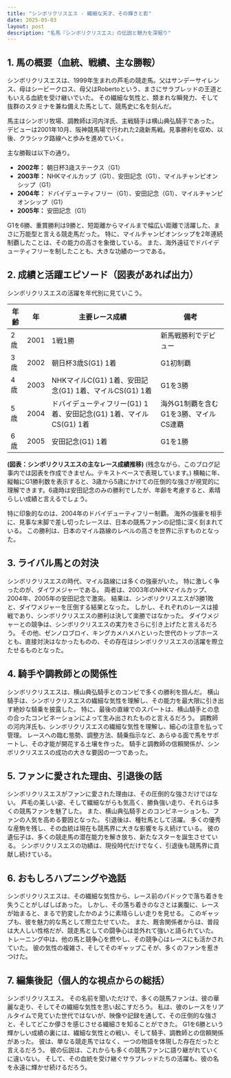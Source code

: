 ```yaml
---
title: "シンボリクリスエス - 繊細な天才、その輝きと影"
date: 2025-05-03
layout: post
description: "名馬『シンボリクリスエス』の伝説と魅力を深堀り"
---
```


## 1. 馬の概要（血統、戦績、主な勝鞍）

シンボリクリスエスは、1999年生まれの芦毛の競走馬。父はサンデーサイレンス、母はシービークロス、母父はRobertoという、まさにサラブレッドの王道ともいえる血統を受け継いでいた。  その繊細な気性と、類まれな瞬発力、そして抜群のスタミナを兼ね備えた馬として、競馬史に名を刻んだ。

馬主はシンボリ牧場、調教師は河内洋氏、主戦騎手は横山典弘騎手であった。  デビューは2001年10月、阪神競馬場で行われた2歳新馬戦。見事勝利を収め、以後、クラシック路線へと歩みを進めていく。

主な勝鞍は以下の通り。

* **2002年：**  朝日杯3歳ステークス（G1）
* **2003年：**  NHKマイルカップ（G1）、安田記念（G1）、マイルチャンピオンシップ（G1）
* **2004年：**  ドバイデューティフリー（G1）、安田記念（G1）、マイルチャンピオンシップ（G1）
* **2005年：**  安田記念（G1）

G1を6勝、重賞勝利は9勝と、短距離からマイルまで幅広い距離で活躍した、まさに万能型と言える競走馬だった。  特に、マイルチャンピオンシップを2年連続制覇したことは、その能力の高さを象徴している。  また、海外遠征でドバイデューティフリーを制したことも、大きな功績の一つである。


## 2. 成績と活躍エピソード（図表があれば出力）

シンボリクリスエスの活躍を年代別に見ていこう。

| 年齢 | 年 | 主要レース成績 | 備考 |
|---|---|---|---|
| 2歳 | 2001 | 1戦1勝 | 新馬戦勝利でデビュー |
| 3歳 | 2002 | 朝日杯3歳S(G1) 1着 | G1初制覇 |
| 4歳 | 2003 | NHKマイルC(G1) 1着、安田記念(G1) 1着、マイルCS(G1) 1着 | G1を3勝 |
| 5歳 | 2004 | ドバイデューティフリー(G1) 1着、安田記念(G1) 1着、マイルCS(G1) 1着 | 海外G1制覇を含むG1を3勝、マイルCS連覇 |
| 6歳 | 2005 | 安田記念(G1) 1着 | G1を1勝 |


**(図表：シンボリクリスエスの主なレース成績推移)**  (残念ながら、このブログ記事内では図表を作成できません。テキストベースで表現しています。)  横軸に年、縦軸にG1勝利数を表示すると、3歳から5歳にかけての圧倒的な強さが視覚的に理解できます。6歳時は安田記念のみの勝利でしたが、年齢を考慮すると、素晴らしい成績と言えるでしょう。


特に印象的なのは、2004年のドバイデューティフリー制覇。  海外の強豪を相手に、見事な末脚で差し切ったレースは、日本の競馬ファンの記憶に深く刻まれている。  この勝利は、日本のマイル路線のレベルの高さを世界に示すものとなった。


## 3. ライバル馬との対決

シンボリクリスエスの時代、マイル路線には多くの強豪がいた。  特に激しく争ったのが、ダイワメジャーである。  両者は、2003年のNHKマイルカップ、2004年、2005年の安田記念で激突。  結果は、シンボリクリスエスが3勝1敗と、ダイワメジャーを圧倒する結果となった。  しかし、それぞれのレースは接戦であり、シンボリクリスエスの勝利は決して楽勝ではなかった。  ダイワメジャーとの競争は、シンボリクリスエスの実力をさらに引き上げたと言えるだろう。  その他、ゼンノロブロイ、キングカメハメハといった世代のトップホースとも、直接対決はなかったものの、その存在はシンボリクリスエスの活躍を際立たせるものとなった。


## 4. 騎手や調教師との関係性

シンボリクリスエスは、横山典弘騎手とのコンビで多くの勝利を掴んだ。  横山騎手は、シンボリクリスエスの繊細な気性を理解し、その能力を最大限に引き出す絶妙な騎乗を披露した。  特に、最後の直線でのスパートは、横山騎手との息の合ったコンビネーションによって生み出されたものと言えるだろう。  調教師の河内洋氏も、シンボリクリスエスの繊細な気性を理解し、細心の注意を払って管理。  レースへの臨む態勢、調整方法、騎乗指示など、あらゆる面で馬をサポートし、その才能が開花する土壌を作った。  騎手と調教師の信頼関係が、シンボリクリスエスの成功の大きな要因の一つであった。


## 5. ファンに愛された理由、引退後の話

シンボリクリスエスがファンに愛された理由は、その圧倒的な強さだけではない。  芦毛の美しい姿、そして繊細ながらも気高く、勝負強い走り、それらは多くの競馬ファンを魅了した。  また、横山典弘騎手とのコンビネーションも、ファンの人気を高める要因となった。  引退後は、種牡馬として活躍。  多くの優秀な産駒を残し、その血統は現在も競馬界に大きな影響を与え続けている。  彼の遺伝子は、多くの競走馬の潜在能力を解き放ち、新たなスターを誕生させている。  シンボリクリスエスの功績は、現役時代だけでなく、引退後も競馬界に貢献し続けている。


## 6. おもしろハプニングや逸話

シンボリクリスエスは、その繊細な気性から、レース前のパドックで落ち着きを失うことがしばしばあった。  しかし、その落ち着きのなさとは裏腹に、レースが始まると、まるで豹変したかのように素晴らしい走りを見せる。  このギャップも、彼を魅力的な馬として際立たせていた。  また、厩舎関係者からは、普段は大人しい性格だが、競走馬としての闘争心は並外れて強いと語られていた。  トレーニング中は、他の馬と競争心を燃やし、その競争心はレースにも活かされていた。  彼の気性の複雑さ、そしてそのギャップこそが、多くのファンを惹きつけた。


## 7. 編集後記（個人的な視点からの総括）

シンボリクリスエス。  その名前を聞いただけで、多くの競馬ファンは、彼の華麗な走り、そしてその繊細な気性を思い起こすだろう。  私は、彼のレースをリアルタイムで見ていた世代ではないが、映像や記録を通して、その圧倒的な強さと、そしてどこか儚さを感じさせる繊細さを知ることができた。  G1を6勝という輝かしい成績の裏には、繊細な気性との戦い、そして騎手、調教師との信頼関係があった。  彼は、単なる競走馬ではなく、一つの物語を体現した存在だったと言えるだろう。  彼の伝説は、これからも多くの競馬ファンに語り継がれていくに違いない。  そして、その血統を受け継ぐサラブレッドたちの活躍も、彼の名を永遠に輝かせ続けるだろう。
